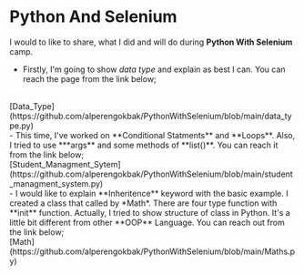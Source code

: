 # Python And Selenium

I would to like to share, what I did and will do during **Python With Selenium** camp.

- Firstly, I'm going to show *data type* and explain as best I can. You can reach the page from the link below;
</br>
[Data_Type](https://github.com/alperengokbak/PythonWithSelenium/blob/main/data_type.py)
</br>
- This time, I've worked on **Conditional Statments** and **Loops**. Also, I tried to use ***args** and some methods of **list()**. You can reach it from the link below;
</br>
[Student_Managment_Sytem](https://github.com/alperengokbak/PythonWithSelenium/blob/main/student_managment_system.py)
</br>
- I would like to explain **Inheritence** keyword with the basic example. I created a class that called by *Math*. There are four type function with **init** function. Actually, I tried to show structure of class in Python. It's a little bit different from other **OOP** Language. You can reach out from the link below;
</br>
[Math](https://github.com/alperengokbak/PythonWithSelenium/blob/main/Maths.py)
